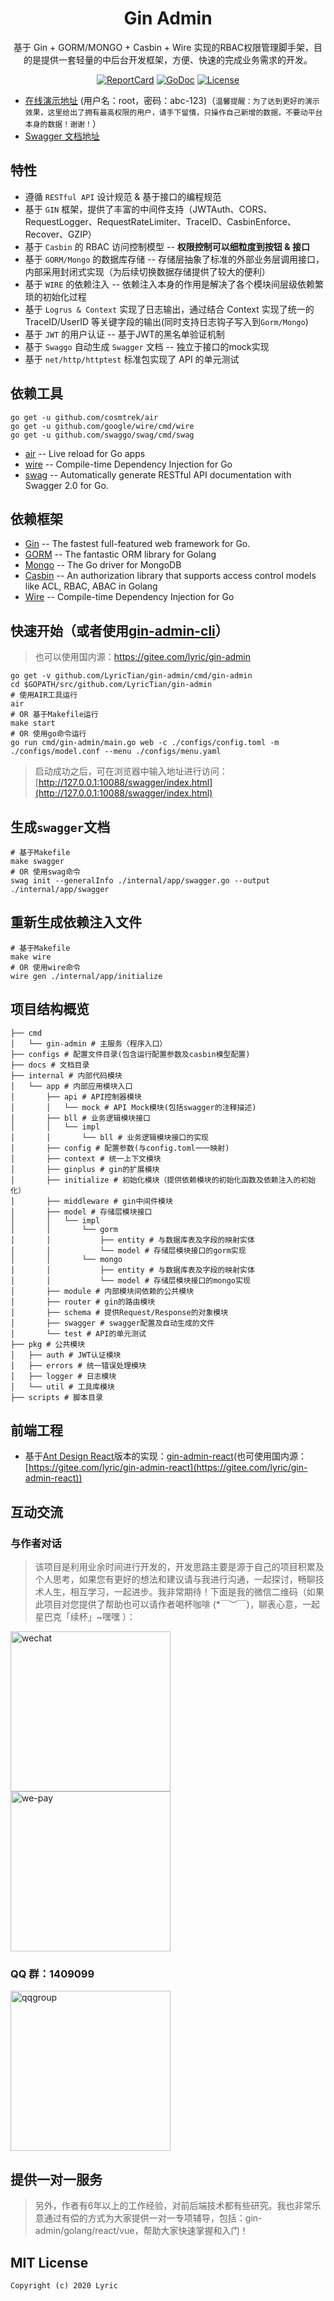 <h1 align="center">Gin Admin</h1>

<div align="center">
 基于 Gin + GORM/MONGO + Casbin + Wire 实现的RBAC权限管理脚手架，目的是提供一套轻量的中后台开发框架，方便、快速的完成业务需求的开发。
<br/>

[![ReportCard][reportcard-image]][reportcard-url] [![GoDoc][godoc-image]][godoc-url] [![License][license-image]][license-url]

</div>

- [在线演示地址](http://139.129.88.71:10088) (用户名：root，密码：abc-123)（`温馨提醒：为了达到更好的演示效果，这里给出了拥有最高权限的用户，请手下留情，只操作自己新增的数据，不要动平台本身的数据！谢谢！`）
- [Swagger 文档地址](http://139.129.88.71:10088/swagger/index.html)

## 特性

- 遵循 `RESTful API` 设计规范 & 基于接口的编程规范
- 基于 `GIN` 框架，提供了丰富的中间件支持（JWTAuth、CORS、RequestLogger、RequestRateLimiter、TraceID、CasbinEnforce、Recover、GZIP）
- 基于 `Casbin` 的 RBAC 访问控制模型 -- **权限控制可以细粒度到按钮 & 接口**
- 基于 `GORM/Mongo` 的数据库存储 -- 存储层抽象了标准的外部业务层调用接口，内部采用封闭式实现（为后续切换数据存储提供了较大的便利）
- 基于 `WIRE` 的依赖注入 -- 依赖注入本身的作用是解决了各个模块间层级依赖繁琐的初始化过程
- 基于 `Logrus & Context` 实现了日志输出，通过结合 Context 实现了统一的 TraceID/UserID 等关键字段的输出(同时支持日志钩子写入到`Gorm/Mongo`)
- 基于 `JWT` 的用户认证 -- 基于JWT的黑名单验证机制
- 基于 `Swaggo` 自动生成 `Swagger` 文档 -- 独立于接口的mock实现
- 基于 `net/http/httptest` 标准包实现了 API 的单元测试

## 依赖工具

```
go get -u github.com/cosmtrek/air
go get -u github.com/google/wire/cmd/wire
go get -u github.com/swaggo/swag/cmd/swag
```

- [air](https://github.com/cosmtrek/air) -- Live reload for Go apps
- [wire](https://github.com/google/wire) -- Compile-time Dependency Injection for Go
- [swag](https://github.com/swaggo/swag) -- Automatically generate RESTful API documentation with Swagger 2.0 for Go.

## 依赖框架

- [Gin](https://gin-gonic.com/) -- The fastest full-featured web framework for Go.
- [GORM](http://gorm.io/) -- The fantastic ORM library for Golang
- [Mongo](https://github.com/mongodb/mongo-go-driver) -- The Go driver for MongoDB
- [Casbin](https://casbin.org/) -- An authorization library that supports access control models like ACL, RBAC, ABAC in Golang
- [Wire](https://github.com/google/wire) -- Compile-time Dependency Injection for Go

## 快速开始（或者使用[gin-admin-cli](https://github.com/LyricTian/gin-admin-cli)）

> 也可以使用国内源：https://gitee.com/lyric/gin-admin

```
go get -v github.com/LyricTian/gin-admin/cmd/gin-admin
cd $GOPATH/src/github.com/LyricTian/gin-admin
# 使用AIR工具运行
air
# OR 基于Makefile运行
make start
# OR 使用go命令运行
go run cmd/gin-admin/main.go web -c ./configs/config.toml -m ./configs/model.conf --menu ./configs/menu.yaml
```

> 启动成功之后，可在浏览器中输入地址进行访问：[http://127.0.0.1:10088/swagger/index.html](http://127.0.0.1:10088/swagger/index.html)

## 生成`swagger`文档

```
# 基于Makefile
make swagger
# OR 使用swag命令
swag init --generalInfo ./internal/app/swagger.go --output ./internal/app/swagger
```

## 重新生成依赖注入文件

```
# 基于Makefile
make wire
# OR 使用wire命令
wire gen ./internal/app/initialize
```

## 项目结构概览

```
├── cmd
│   └── gin-admin # 主服务（程序入口）
├── configs # 配置文件目录(包含运行配置参数及casbin模型配置)
├── docs # 文档目录
├── internal # 内部代码模块
│   └── app # 内部应用模块入口
│       ├── api # API控制器模块
│       │   └── mock # API Mock模块(包括swagger的注释描述)
│       ├── bll # 业务逻辑模块接口
│       │   └── impl
│       │       └── bll # 业务逻辑模块接口的实现
│       ├── config # 配置参数(与config.toml一一映射)
│       ├── context # 统一上下文模块
│       ├── ginplus # gin的扩展模块
│       ├── initialize # 初始化模块（提供依赖模块的初始化函数及依赖注入的初始化）
│       ├── middleware # gin中间件模块
│       ├── model # 存储层模块接口
│       │   └── impl
│       │       └── gorm
│       │           ├── entity # 与数据库表及字段的映射实体
│       │           └── model # 存储层模块接口的gorm实现
│       │       └── mongo
│       │           ├── entity # 与数据库表及字段的映射实体
│       │           └── model # 存储层模块接口的mongo实现
│       ├── module # 内部模块间依赖的公共模块
│       ├── router # gin的路由模块
│       ├── schema # 提供Request/Response的对象模块
│       ├── swagger # swagger配置及自动生成的文件
│       └── test # API的单元测试
├── pkg # 公共模块
│   ├── auth # JWT认证模块
│   ├── errors # 统一错误处理模块
│   ├── logger # 日志模块
│   └── util # 工具库模块
├── scripts # 脚本目录
```

## 前端工程

- 基于[Ant Design React](https://ant.design/index-cn)版本的实现：[gin-admin-react](https://github.com/LyricTian/gin-admin-react)(也可使用国内源：[https://gitee.com/lyric/gin-admin-react](https://gitee.com/lyric/gin-admin-react))

## 互动交流

### 与作者对话

> 该项目是利用业余时间进行开发的，开发思路主要是源于自己的项目积累及个人思考，如果您有更好的想法和建议请与我进行沟通，一起探讨，畅聊技术人生，相互学习，一起进步。我非常期待！下面是我的微信二维码（如果此项目对您提供了帮助也可以请作者喝杯咖啡 (*￣︶￣)，聊表心意，一起星巴克「续杯」~嘿嘿 ）：

<div>
<img src="http://store.tiannianshou.com/screenshots/gin-admin/wechat.jpeg" width="256"alt="wechat" />
<img src="http://store.tiannianshou.com/screenshots/gin-admin/we-pay.png" width="256" alt="we-pay" />
</div>

### QQ 群：1409099

<img src="http://store.tiannianshou.com/screenshots/gin-admin/qqgroup.jpeg" width="256" alt="qqgroup" />

## 提供一对一服务

> 另外，作者有6年以上的工作经验，对前后端技术都有些研究。我也非常乐意通过有偿的方式为大家提供一对一专项辅导，包括：gin-admin/golang/react/vue，帮助大家快速掌握和入门！

## MIT License

    Copyright (c) 2020 Lyric

[reportcard-url]: https://goreportcard.com/report/github.com/LyricTian/gin-admin
[reportcard-image]: https://goreportcard.com/badge/github.com/LyricTian/gin-admin
[godoc-url]: https://godoc.org/github.com/LyricTian/gin-admin
[godoc-image]: https://godoc.org/github.com/LyricTian/gin-admin?status.svg
[license-url]: http://opensource.org/licenses/MIT
[license-image]: https://img.shields.io/npm/l/express.svg
